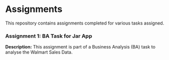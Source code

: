 # Assignments
This repository contains assignments completed for various tasks assigned.

### Assignment 1: BA Task for Jar App

**Description:** This assignment is part of a Business Analysis (BA) task to analyse the Walmart Sales Data.
